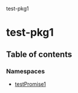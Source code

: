 test-pkg1

# test-pkg1

## Table of contents

### Namespaces

- [testPromise1](modules/testPromise1.md)
